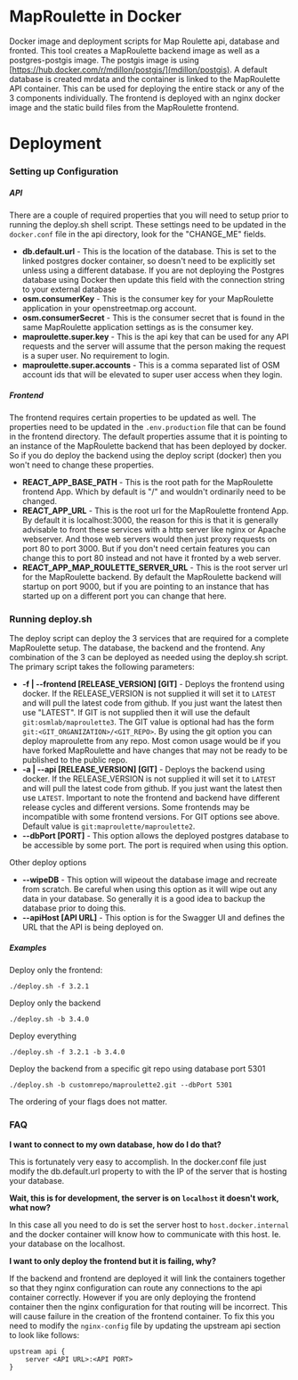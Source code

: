 # MapRoulette in Docker
Docker image and deployment scripts for Map Roulette api, database and fronted. This tool creates a MapRoulette backend image as well as a postgres-postgis image. The postgis image is using [https://hub.docker.com/r/mdillon/postgis/](mdillon/postgis). A default database is created mrdata and the container is linked to the MapRoulette API container. This can be used for deploying the entire stack or any of the 3 components individually. The frontend is deployed with an nginx docker image and the static build files from the MapRoulette frontend.

# Deployment

### Setting up Configuration

##### API 
There are a couple of required properties that you will need to setup prior to running the deploy.sh shell script. These settings need to be updated in the `docker.conf` file in the api directory, look for the "CHANGE_ME" fields.

* **db.default.url** - This is the location of the database. This is set to the linked postgres docker container, so doesn't need to be explicitly set unless using a different database. If you are not deploying the Postgres database using Docker then update this field with the connection string to your external database
* **osm.consumerKey** - This is the consumer key for your MapRoulette application in your openstreetmap.org account. 
* **osm.consumerSecret** - This is the consumer secret that is found in the same MapRoulette application settings as is the consumer key.
* **maproulette.super.key** - This is the api key that can be used for any API requests and the server will assume that the person making the request is a super user. No requirement to login.
* **maproulette.super.accounts** - This is a comma separated list of OSM account ids that will be elevated to super user access when they login.  

##### Frontend
The frontend requires certain properties to be updated as well. The properties need to be updated in the `.env.production` file that can be found in the frontend directory. The default properties assume that it is pointing to an instance of the MapRoulette backend that has been deployed by docker. So if you do deploy the backend using the deploy script (docker) then you won't need to change these properties.

* **REACT_APP_BASE_PATH** - This is the root path for the MapRoulette frontend App. Which by default is "/" and wouldn't ordinarily need to be changed.
* **REACT_APP_URL** - This is the root url for the MapRoulette frontend App. By default it is localhost:3000, the reason for this is that it is generally advisable to front these services with a http server like nginx or Apache webserver. And those web servers would then just proxy requests on port 80 to port 3000. But if you don't need certain features you can change this to port 80 instead and not have it fronted by a web server.
* **REACT_APP_MAP_ROULETTE_SERVER_URL** - This is the root server url for the MapRoulette backend. By default the MapRoulette backend will startup on port 9000, but if you are pointing to an instance that has started up on a different port you can change that here.

### Running deploy.sh

The deploy script can deploy the 3 services that are required for a complete MapRoulette setup. The database, the backend and the frontend. Any combination of the 3 can be deployed as needed using the deploy.sh script. The primary script takes the following parameters:

- **-f | --frontend [RELEASE_VERSION] [GIT]** - Deploys the frontend using docker. If the RELEASE_VERSION is not supplied it will set it to `LATEST` and will pull the latest code from github. If you just want the latest then use "LATEST". If GIT is not supplied then it will use the default `git:osmlab/maproulette3`. The GIT value is optional had has the form `git:<GIT_ORGANIZATION>/<GIT_REPO>`. By using the git option you can deploy maproulette from any repo. Most comon usage would be if you have forked MapRoulette and have changes that may not be ready to be published to the public repo.
- **-a | --api [RELEASE_VERSION] [GIT]** - Deploys the backend using docker. If the RELEASE_VERSION is not supplied it will set it to `LATEST` and will pull the latest code from github. If you just want the latest then use `LATEST`. Important to note the frontend and backend have different release cycles and different versions. Some frontends may be incompatible with some frontend versions. For GIT options see above. Default value is `git:maproulette/maproulette2`.
- **--dbPort [PORT]** - This option allows the deployed postgres database to be accessible by some port. The port is required when using this option.

Other deploy options

- **--wipeDB** - This option will wipeout the database image and recreate from scratch. Be careful when using this option as it will wipe out any data in your database. So generally it is a good idea to backup the database prior to doing this.
- **--apiHost [API URL]** - This option is for the Swagger UI and defines the URL that the API is being deployed on.

##### Examples

Deploy only the frontend:

`./deploy.sh -f 3.2.1`

Deploy only the backend

`./deploy.sh -b 3.4.0`

Deploy everything

`./deploy.sh -f 3.2.1 -b 3.4.0`

Deploy the backend from a specific git repo using database port 5301

`./deploy.sh -b customrepo/maproulette2.git --dbPort 5301`

The ordering of your flags does not matter.

### FAQ

**I want to connect to my own database, how do I do that?**

This is fortunately very easy to accomplish. In the docker.conf file just modify the db.default.url property to with the IP of the server that is hosting your database.

**Wait, this is for development, the server is on `localhost` it doesn't work, what now?**

In this case all you need to do is set the server host to `host.docker.internal` and the docker container will know how to communicate with this host. Ie. your database on the localhost.

**I want to only deploy the frontend but it is failing, why?**

If the backend and frontend are deployed it will link the containers together so that they nginx configuration can route any connections to the api container correctly. However if you are only deploying the frontend container then the nginx configuration for that routing will be incorrect. This will cause failure in the creation of the frontend container. To fix this you need to modify the `nginx-config` file by updating the upstream api section to look like follows:
```
upstream api {
    server <API URL>:<API PORT>
}
```
